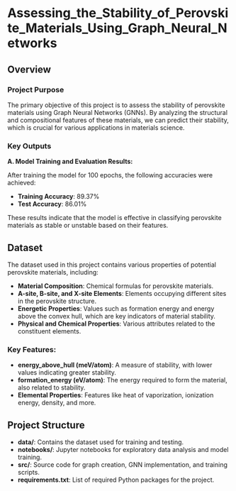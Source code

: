 # Assessing_the_Stability_of_Perovskite_Materials_Using_Graph_Neural_Networks

## Overview

### Project Purpose
The primary objective of this project is to assess the stability of perovskite materials using Graph Neural Networks (GNNs). By analyzing the structural and compositional features of these materials, we can predict their stability, which is crucial for various applications in materials science.

### Key Outputs
**A. Model Training and Evaluation Results:**

After training the model for 100 epochs, the following accuracies were achieved:
- **Training Accuracy**: 89.37%
- **Test Accuracy**: 86.01%

These results indicate that the model is effective in classifying perovskite materials as stable or unstable based on their features.

## Dataset
The dataset used in this project contains various properties of potential perovskite materials, including:
- **Material Composition**: Chemical formulas for perovskite materials.
- **A-site, B-site, and X-site Elements**: Elements occupying different sites in the perovskite structure.
- **Energetic Properties**: Values such as formation energy and energy above the convex hull, which are key indicators of material stability.
- **Physical and Chemical Properties**: Various attributes related to the constituent elements.

### Key Features:
- **energy_above_hull (meV/atom)**: A measure of stability, with lower values indicating greater stability.
- **formation_energy (eV/atom)**: The energy required to form the material, also related to stability.
- **Elemental Properties**: Features like heat of vaporization, ionization energy, density, and more.

## Project Structure
- **data/**: Contains the dataset used for training and testing.
- **notebooks/**: Jupyter notebooks for exploratory data analysis and model training.
- **src/**: Source code for graph creation, GNN implementation, and training scripts.
- **requirements.txt**: List of required Python packages for the project.


